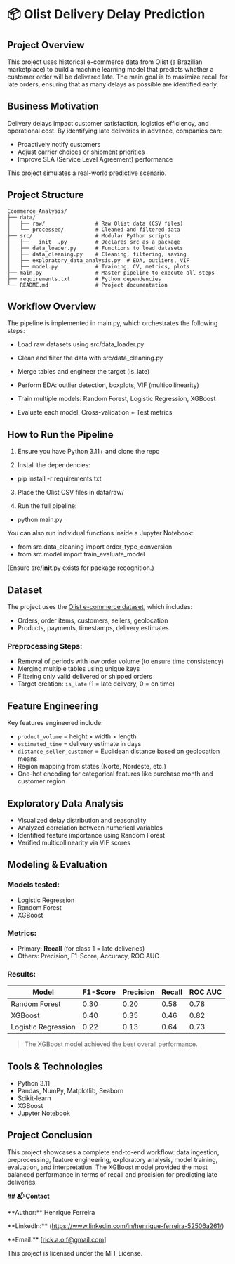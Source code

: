# 📦 Olist Delivery Delay Prediction

## Project Overview

This project uses historical e-commerce data from Olist (a Brazilian marketplace) to build a machine learning model that predicts whether a customer order will be delivered late. The main goal is to maximize recall for late orders, ensuring that as many delays as possible are identified early.

## Business Motivation

Delivery delays impact customer satisfaction, logistics efficiency, and operational cost. By identifying late deliveries in advance, companies can:

* Proactively notify customers
* Adjust carrier choices or shipment priorities
* Improve SLA (Service Level Agreement) performance

This project simulates a real-world predictive scenario.

## Project Structure

```
Ecommerce_Analysis/
├── data/
│   ├── raw/                # Raw Olist data (CSV files)
│   └── processed/          # Cleaned and filtered data
├── src/                    # Modular Python scripts
│   ├── __init__.py         # Declares src as a package
│   ├── data_loader.py      # Functions to load datasets
│   ├── data_cleaning.py    # Cleaning, filtering, saving
│   ├── exploratory_data_analysis.py  # EDA, outliers, VIF
│   ├── model.py            # Training, CV, metrics, plots
├── main.py                 # Master pipeline to execute all steps
├── requirements.txt        # Python dependencies
└── README.md               # Project documentation
```


## Workflow Overview

The pipeline is implemented in main.py, which orchestrates the following steps:

* Load raw datasets using src/data_loader.py

* Clean and filter the data with src/data_cleaning.py

* Merge tables and engineer the target (is_late)

* Perform EDA: outlier detection, boxplots, VIF (multicollinearity)

* Train multiple models: Random Forest, Logistic Regression, XGBoost

* Evaluate each model: Cross-validation + Test metrics

## How to Run the Pipeline

1. Ensure you have Python 3.11+ and clone the repo

2. Install the dependencies:

- pip install -r requirements.txt

3. Place the Olist CSV files in data/raw/

4. Run the full pipeline:

- python main.py

You can also run individual functions inside a Jupyter Notebook:

- from src.data_cleaning import order_type_conversion
- from src.model import train_evaluate_model

(Ensure src/__init__.py exists for package recognition.)

## Dataset

The project uses the [Olist e-commerce dataset](https://www.kaggle.com/olistbr/brazilian-ecommerce), which includes:

* Orders, order items, customers, sellers, geolocation
* Products, payments, timestamps, delivery estimates

### Preprocessing Steps:

* Removal of periods with low order volume (to ensure time consistency)
* Merging multiple tables using unique keys
* Filtering only valid delivered or shipped orders
* Target creation: `is_late` (1 = late delivery, 0 = on time)

## Feature Engineering

Key features engineered include:

* `product_volume` = height × width × length
* `estimated_time` = delivery estimate in days
* `distance_seller_customer` = Euclidean distance based on geolocation means
* Region mapping from states (Norte, Nordeste, etc.)
* One-hot encoding for categorical features like purchase month and customer region

## Exploratory Data Analysis

* Visualized delay distribution and seasonality
* Analyzed correlation between numerical variables
* Identified feature importance using Random Forest
* Verified multicollinearity via VIF scores

## Modeling & Evaluation

### Models tested:

* Logistic Regression
* Random Forest
* XGBoost

### Metrics:

* Primary: **Recall** (for class 1 = late deliveries)
* Others: Precision, F1-Score, Accuracy, ROC AUC

### Results:

| Model               | F1-Score | Precision | Recall | ROC AUC |
| ------------------- | -------- | --------- | ------ | ------- |
| Random Forest       | 0.30     | 0.20      | 0.58   | 0.78    |
| XGBoost             | 0.40     | 0.35      | 0.46   | 0.82    |
| Logistic Regression | 0.22     | 0.13      | 0.64   | 0.73    |

> The XGBoost model achieved the best overall performance.&#x20;

## Tools & Technologies

* Python 3.11
* Pandas, NumPy, Matplotlib, Seaborn
* Scikit-learn
* XGBoost
* Jupyter Notebook

## Project Conclusion

This project showcases a complete end-to-end workflow: data ingestion, preprocessing, feature engineering, exploratory analysis, model training, evaluation, and interpretation. The XGBoost model provided the most balanced performance in terms of recall and precision for predicting late deliveries.

**## 📬 Contact**

\*\*Author:\*\* Henrique Ferreira

\*\*LinkedIn:\*\* \(https://www.linkedin.com/in/henrique-ferreira-52506a261/)

\*\*Email:\*\* \[rick.a.o.f@gmail.com]

This project is licensed under the MIT License.

